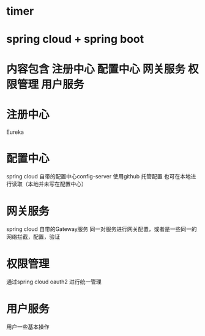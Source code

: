 # timer
# spring cloud + spring boot
# 内容包含 注册中心 配置中心 网关服务 权限管理 用户服务
# 注册中心
 Eureka
# 配置中心
spring cloud 自带的配置中心config-server 使用github 托管配置 也可在本地进行读取（本地并未写在配置中心）
# 网关服务
spring cloud 自带的Gateway服务 同一对服务进行网关配置，或者是一些同一的网络拦截，配置，验证
# 权限管理
通过spring cloud oauth2 进行统一管理
# 用户服务
用户一些基本操作
